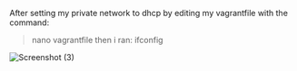 After setting my private network to dhcp by editing my vagrantfile with the command:
>nano vagrantfile
then i ran:
>ifconfig

![Screenshot (3)](https://user-images.githubusercontent.com/109033746/195026255-e4ccae10-5012-4fce-bc58-2c57cad88b2c.png)


